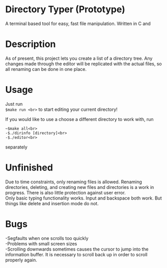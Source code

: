 # Directory Typer (Prototype)
A terminal based tool for easy, fast file manipulation. Written in C and

# Description
As of present, this project lets you create a list of a directory tree. Any changes made through the editor will be replicated with the actual files, so all renaming can be done in one place.

# Usage
Just run <br>
```$make run <br>```
to start editing your current directory!

If you would like to use a choose a different directory to work with, run<br>
```
~$make all<br>
-$./dirinfo [directory]<br>
-$./editor<br>
```
separately

# Unfinished
Due to time constraints, only renaming files is allowed. Renaming directories, deleting, and creating new files and directories is a work in progress. There is also little protection against user error.<br>
Only basic typing functionality works. Input and backspace both work. But things like delete and insertion mode do not. 

# Bugs
-Segfaults when one scrolls too quickly<br>
-Problems with small screen sizes<br>
-Scrolling downwards sometimes causes the cursor to jump into the information buffer. It is necessary to scroll back up in order to scroll properly again.
